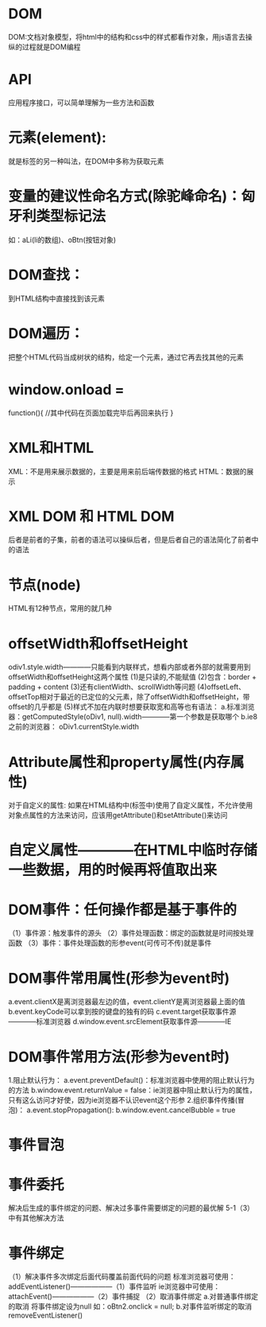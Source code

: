 # DOM
DOM:文档对象模型，将html中的结构和css中的样式都看作对象，用js语言去操纵的过程就是DOM编程

# API
应用程序接口，可以简单理解为一些方法和函数

# 元素(element):
就是标签的另一种叫法，在DOM中多称为获取元素

# 变量的建议性命名方式(除驼峰命名)：匈牙利类型标记法
如：aLi(li的数组)、oBtn(按钮对象)

# DOM查找：
到HTML结构中直接找到该元素

# DOM遍历：
把整个HTML代码当成树状的结构，给定一个元素，通过它再去找其他的元素

# window.onload =
 function(){
    //其中代码在页面加载完毕后再回来执行
}

# XML和HTML
XML：不是用来展示数据的，主要是用来前后端传数据的格式
HTML：数据的展示

# XML DOM 和 HTML DOM
后者是前者的子集，前者的语法可以操纵后者，但是后者自己的语法简化了前者中的语法

# 节点(node)
HTML有12种节点，常用的就几种

# offsetWidth和offsetHeight
odiv1.style.width————只能看到内联样式，想看内部或者外部的就需要用到offsetWidth和offsetHeight这两个属性
(1)是只读的,不能赋值
(2)包含：border + padding + content
(3)还有clientWidth、scrollWidth等问题
(4)offsetLeft、offsetTop相对于最近的已定位的父元素，除了offsetWidth和offsetHeight，带offset的几乎都是
(5)样式不加在内联时想要获取宽和高等也有语法：
a.标准浏览器：getComputedStyle(oDiv1, null).width————第一个参数是获取哪个
b.ie8之前的浏览器： oDiv1.currentStyle.width 

# Attribute属性和property属性(内存属性)
对于自定义的属性:
如果在HTML结构中(标签中)使用了自定义属性，不允许使用对象点属性的方法来访问，应该用getAttribute()和setAttribute()来访问

# 自定义属性————在HTML中临时存储一些数据，用的时候再将值取出来

# DOM事件：任何操作都是基于事件的
（1）事件源：触发事件的源头
（2）事件处理函数：绑定的函数就是时间按处理函数
（3）事件：事件处理函数的形参event(可传可不传)就是事件

# DOM事件常用属性(形参为event时)
a.event.clientX是离浏览器最左边的值，event.clientY是离浏览器最上面的值
b.event.keyCode可以拿到按的键盘的独有的码
c.event.target获取事件源————标准浏览器
d.window.event.srcElement获取事件源————IE

# DOM事件常用方法(形参为event时)
1.阻止默认行为：
a.event.preventDefault()：标准浏览器中使用的阻止默认行为的方法
b.window.event.returnValue = false：ie浏览器中阻止默认行为的属性，只有这么访问才好使，因为ie浏览器不认识event这个形参
2.组织事件传播(冒泡)：
a.event.stopPropagation():
b.window.event.cancelBubble = true

# 事件冒泡
# 事件委托
解决后生成的事件绑定的问题、解决过多事件需要绑定的问题的最优解
5-1（3）中有其他解决方法
# 事件绑定
（1）解决事件多次绑定后面代码覆盖前面代码的问题
标准浏览器可使用：addEventListener()——————（1）事件监听
ie浏览器中可使用：attachEvent()——————（2）事件捕捉
（2）取消事件绑定
a.对普通事件绑定的取消
将事件绑定设为null
如：oBtn2.onclick = null;
b.对事件监听绑定的取消
removeEventListener()

